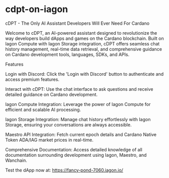 # cdpt-on-iagon
cDPT - The Only AI Assistant Developers Will Ever Need For Cardano

Welcome to cDPT, an AI-powered assistant designed to revolutionize the way developers build dApps and games on the Cardano blockchain. Built on Iagon Compute with Iagon Storage integration, cDPT offers seamless chat history management, real-time data retrieval, and comprehensive guidance on Cardano development tools, languages, SDKs, and APIs.


Features


Login with Discord: Click the 'Login with Discord' button to authenticate and access premium features.

Interact with cDPT: Use the chat interface to ask questions and receive detailed guidance on Cardano development.

Iagon Compute Integration: Leverage the power of Iagon Compute for efficient and scalable AI processing.

Iagon Storage Integration: Manage chat history effortlessly with Iagon Storage, ensuring your conversations are always accessible.

Maestro API Integration: Fetch current epoch details and Cardano Native Token ADA/IAG market prices in real-time.

Comprehensive Documentation: Access detailed knowledge of all documentation surrounding development using Iagon, Maestro, and Wanchain.


Test the dApp now at: https://fancy-pond-7060.iagon.io/